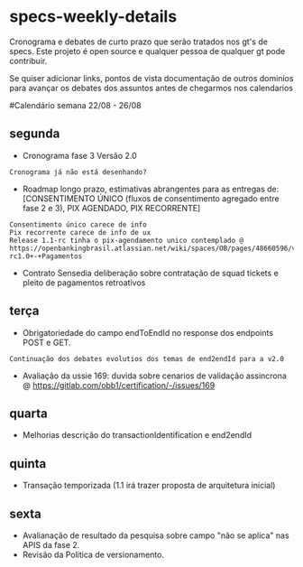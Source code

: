 # specs-weekly-details

Cronograma e debates de curto prazo que serão tratados nos gt's de specs. 
Este projeto é open source e qualquer pessoa de qualquer gt pode contribuir.

Se quiser adicionar links, pontos de vista documentação de outros dominíos para avançar os debates dos assuntos antes de chegarmos nos calendarios

#Calendário semana 22/08 - 26/08 

## segunda
- Cronograma fase 3 Versão 2.0
```
Cronograma já não está desenhando?

```
- Roadmap longo prazo, estimativas abrangentes para as entregas de:[CONSENTIMENTO ÚNICO (fluxos de consentimento agregado entre fase 2 e 3), PIX AGENDADO, PIX RECORRENTE]
```
Consentimento único carece de info
Pix recorrente carece de info de ux
Release 1.1-rc tinha o pix-agendamento unico contemplado @ https://openbankingbrasil.atlassian.net/wiki/spaces/OB/pages/48660596/v1.1.0-rc1.0+-+Pagamentos

```
- Contrato Sensedia deliberação sobre contratação de squad tickets e pleito de pagamentos retroativos

## terça
- Obrigatoriedade do campo endToEndId no response dos endpoints
POST e GET. 
```
Continuação dos debates evolutios dos temas de end2endId para a v2.0
```
- Avaliação da ussie 169: duvida sobre cenarios de validação assincrona @ https://gitlab.com/obb1/certification/-/issues/169

## quarta
-  Melhorias descrição do transactionIdentification e end2endId

## quinta
- Transação temporizada (1.1 irá trazer proposta de arquitetura inicial)

## sexta
- Avalianação de resultado da pesquisa sobre campo "não se aplica" nas APIS da fase 2. 
- Revisão da Politica de versionamento.
